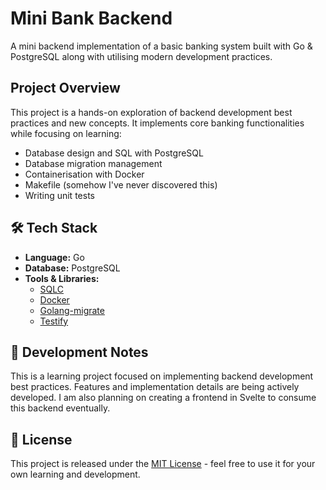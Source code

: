 # Mini Bank Backend

A mini backend implementation of a basic banking system built with Go & PostgreSQL along with utilising modern development practices.

## Project Overview

This project is a hands-on exploration of backend development best practices and new concepts. It implements core banking functionalities while focusing on learning:

- Database design and SQL with PostgreSQL
- Database migration management
- Containerisation with Docker
- Makefile (somehow I've never discovered this)
- Writing unit tests

## 🛠 Tech Stack

- **Language:** Go
- **Database:** PostgreSQL
- **Tools & Libraries:**
  - [SQLC](https://sqlc.dev/)
  - [Docker](https://www.docker.com/)
  - [Golang-migrate](https://github.com/golang-migrate/migrate)
  - [Testify](https://github.com/stretchr/testify)

## 📝 Development Notes

This is a learning project focused on implementing backend development best practices. Features and implementation details are being actively developed. I am also planning on creating a frontend in Svelte to consume this backend eventually.

## 📜 License

This project is released under the [MIT License](https://github.com/V4N1LLA-1CE/mini-bank/blob/main/LICENSE) - feel free to use it for your own learning and development.
